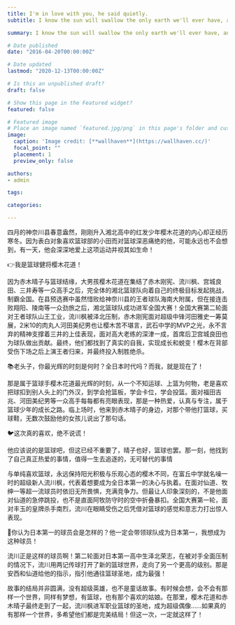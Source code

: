 ```yaml
---
title: I'm in love with you, he said quietly.
subtitle: I know the sun will swallow the only earth we'll ever have, and I am in love with you.

summary: I know the sun will swallow the only earth we'll ever have, and I am in love with you. :bulb:The initial version was released on Zhihu.

# Date published
date: "2016-04-20T00:00:00Z"

# Date updated
lastmod: "2020-12-13T00:00:00Z"

# Is this an unpublished draft?
draft: false

# Show this page in the Featured widget?
featured: false

# Featured image
# Place an image named `featured.jpg/png` in this page's folder and customize its options here.
image:
  caption: 'Image credit: [**wallhaven**](https://wallhaven.cc/)'
  focal_point: ""
  placement: 1
  preview_only: false

authors:
- admin

tags:

categories:

---
```


四月的神奈川县春意盎然，刚刚升入湘北高中的红发少年樱木花道的内心却正经历寒冬。因为表白对象喜欢篮球部的小田而对篮球深恶痛绝的他，可能永远也不会想到，有一天，他会深深地爱上这项运动并视其如生命！

👉我是篮球健将樱木花道！

因为赤木晴子与篮球结缘，大男孩樱木花道在集结了赤木刚宪、流川枫、宫城良田、三井寿等一众高手之后，完全体的湘北篮球队向着自己的终极目标发起挑战，制霸全国。在县预选赛中虽然惜败给神奈川县的王者球队海南大附属，但在接连击败翔阳、陵南等一众劲旅之后，湘北篮球队成功进军全国大赛！全国大赛第二轮面对王者球队山王工业，流川枫被泽北压制，赤木刚宪面对超级中锋河田雅史一筹莫展，2米10的肉丸人河田美纪男也让樱木苦不堪言，武石中学的MVP之光，永不言弃的精神支撑着三井的上佳表现，面对高大老练的深津一成，首席后卫宫城良田也为球队做出贡献。最终，他们都找到了真实的自我，实现成长和蜕变！樱木在背部受伤下场之后上演王者归来，并最终投入制胜绝杀。

📚老头子，你最光辉的时刻是何时？全日本时代吗？而我，就是现在了！

那是属于篮球手樱木花道最光辉的时刻，从一个不知运球、上篮为何物，老是喜欢把球扣到别人头上的门外汉，到学会抢篮板，学会卡位，学会投篮。面对福田吉兆、河田美纪男等一众高手每每都有亮眼表现，那是一种热爱，认真与专注，属于篮球少年的成长之路。临上场时，他来到赤木晴子的身边，对那个带他打篮球，买球鞋，无数次鼓励他的女孩儿说出了那句话。

🐦这次真的喜欢，绝不说谎！

他应该说的是篮球吧，但这已经不重要了，晴子也好，篮球也罢。那一刻，他找到了自己真正热爱的事情，值得一生去追逐的，无可替代的事情

与单纯喜欢篮球，永远保持阳光积极与乐观心态的樱木不同，在富丘中学就名噪一时的超级新人流川枫，代表着想要成为全日本第一的决心与执着。在面对仙道、牧绅一等超一流球员时依旧无所畏惧，充满竞争力。但最让人印象深刻的，不是他面对仙道的急停跳投，也不是直面阿牧防守时的空中折叠暴扣。全国大赛第一轮，面对丰玉的皇牌杀手南烈，流川在眼睛受伤之后凭借对篮球的感觉和意志力打出惊人表现。

💬你认为日本第一的球员会是怎样的？他一定会带领球队成为日本第一，我想成为这种球员！

流川正是这样的球员啊！第二轮面对日本第一高中生泽北荣志，在被对手全面压制的情况下，流川用两记传球打开了新的篮球世界，走向了另一个更高的级别。那是安西和仙道给他的指示，指引他通往篮球圣地，成为最强！

故事的结局并非圆满，没有超级英雄，也不是童话故事。有时候会想，会不会有那样一个世界，同样有梦想，有篮球，也有那个喜欢的姑娘。在那里，樱木花道和赤木晴子最终走到了一起，流川枫进军职业篮球的圣地，成为超级偶像……如果真的有那样一个世界，多希望他们都是完美结局！但这一次，一定就这样了！
